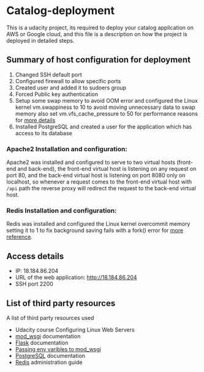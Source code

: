 # Catalog-deployment
This is a udacity project, its required to deploy 
your catalog application on AWS or Google cloud,
and this file is a description on how the project is 
deployed in detailed steps.

## Summary of host configuration for deployment
1. Changed SSH default port
2. Configured firewall to allow specific ports
3. Created user and added it to sudoers group 
4. Forced Public key authentication
5. Setup some swap memory to avoid OOM error
and configured the Linux kernel vm.swappiness to 10 
to avoid moving unnecessary data to swap memory also set 
vm.vfs_cache_pressure to 50 for performance reasons
for [more details](https://gist.github.com/Nihhaar/ca550c221f3c87459ab383408a9c3928)
6. Installed PostgreSQL and created a user
for the application which has access to its database  

### Apache2 Installation and configuration:
Apache2 was installed and configured to serve to two virtual
hosts (front-end and back-end), the front-end virtual 
host is listening on any request on port 80, and the
back-end virtual host is listening on port 8080 only on 
localhost, so whenever a request comes to the front-end virtual
host with `/api` path the reverse proxy will redirect 
the request to the back-end virtual host.

### Redis Installation and configuration:
Redis was installed and configured the Linux kernel 
overcommit memory setting it to 1
to fix background saving fails with a fork() error
for [more reference](https://redis.io/topics/faq).


## Access details
* IP: 18.184.86.204
* URL of the web application: http://18.184.86.204
* SSH port 2200

## List of third party resources 
A list of third party resources used
* Udacity course Configuring Linux Web Servers
* [mod_wsgi](https://modwsgi.readthedocs.io/en/develop/user-guides/quick-configuration-guide.html)
documentation
* [Flask](http://flask.pocoo.org/docs/1.0/deploying/mod_wsgi/) documentation
* [Passing env varibles to mod_wsgi](http://ericplumb.com/blog/passing-apache-environment-variables-to-django-via-mod_wsgi.html)
* [PostgreSQL](https://www.postgresql.org/docs/) documentation
* [Redis](https://redis.io/topics/admin) administration guide
